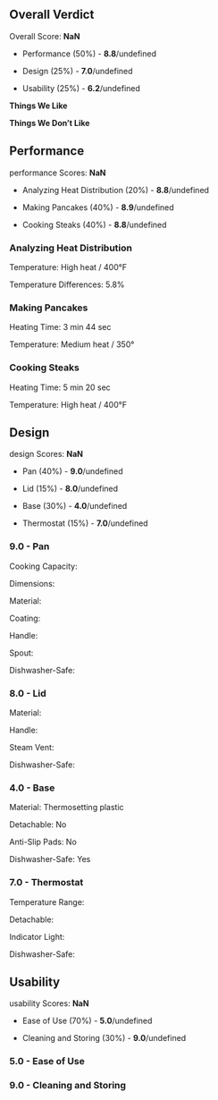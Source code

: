 Overall Verdict
---------------

Overall Score: **NaN**

*   Performance (50%) - **8.8**/undefined
    
*   Design (25%) - **7.0**/undefined
    
*   Usability (25%) - **6.2**/undefined
    

**Things We Like**

**Things We Don’t Like**

Performance
-----------

performance Scores: **NaN**

*   Analyzing Heat Distribution (20%) - **8.8**/undefined
    
*   Making Pancakes (40%) - **8.9**/undefined
    
*   Cooking Steaks (40%) - **8.8**/undefined
    

### Analyzing Heat Distribution

Temperature: High heat / 400°F

Temperature Differences: 5.8%

### Making Pancakes

Heating Time: 3 min 44 sec

Temperature: Medium heat / 350°

### Cooking Steaks

Heating Time: 5 min 20 sec

Temperature: High heat / 400°F

Design
------

design Scores: **NaN**

*   Pan (40%) - **9.0**/undefined
    
*   Lid (15%) - **8.0**/undefined
    
*   Base (30%) - **4.0**/undefined
    
*   Thermostat (15%) - **7.0**/undefined
    

### 9.0 - Pan

Cooking Capacity:

Dimensions:

Material:

Coating:

Handle:

Spout:

Dishwasher-Safe:

### 8.0 - Lid

Material:

Handle:

Steam Vent:

Dishwasher-Safe:

### 4.0 - Base

Material: Thermosetting plastic

Detachable: No

Anti-Slip Pads: No

Dishwasher-Safe: Yes

### 7.0 - Thermostat

Temperature Range:

Detachable:

Indicator Light:

Dishwasher-Safe:

Usability
---------

usability Scores: **NaN**

*   Ease of Use (70%) - **5.0**/undefined
    
*   Cleaning and Storing (30%) - **9.0**/undefined
    

### 5.0 - Ease of Use

### 9.0 - Cleaning and Storing